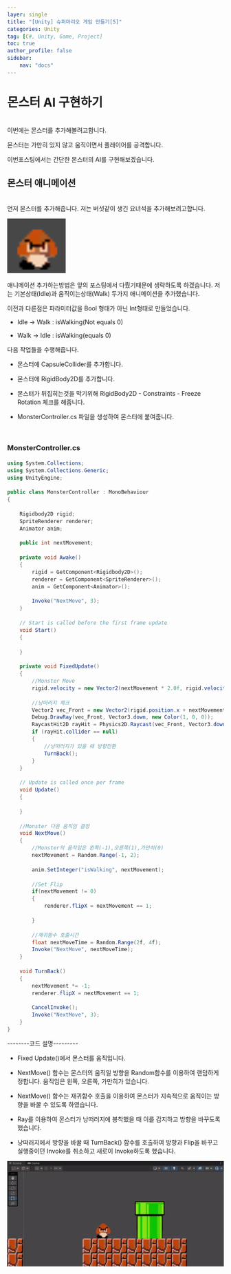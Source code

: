 ```yaml
---
layer: single
title: "[Unity] 슈퍼마리오 게임 만들기[5]"
categories: Unity
tag: [C#, Unity, Game, Project]
toc: true
author_profile: false
sidebar: 
    nav: "docs"
---
```




# 몬스터 AI 구현하기

<br/>
이번에는 몬스터를 추가해볼려고합니다.

몬스터는 가만히 있지 않고 움직이면서 플레이어를 공격합니다.

이번포스팅에서는 간단한 몬스터의 AI를 구현해보겠습니다.
<br/>




## 몬스터 애니메이션

<br/>
먼저 몬스터를 추가해줍니다. 저는 버섯같이 생긴 요녀석을 추가해보려고합니다.

![image](/images/2023/2023-07-25/capture_1.png)


애니메이션 추가하는방법은 앞의 포스팅에서 다뤘기때문에 생략하도록 하겠습니다.
저는 기본상태(Idle)과 움직이는상태(Walk) 두가지 애니메이션을 추가했습니다.

이전과 다른점은 파라미터값을 Bool 형태가 아닌 Int형태로 만들었습니다.

- Idle -> Walk : isWalking(Not equals 0)

- Walk -> Idle : isWalking(equals 0)

다음 작업들을 수행해줍니다.

- 몬스터에 CapsuleCollider를 추가합니다.

- 몬스터에 RigidBody2D를 추가합니다.

- 몬스터가 뒤집히는것을 막기위해 RigidBody2D - Constraints - Freeze Rotation 체크를 해줍니다.

- MonsterController.cs 파일을 생성하여 몬스터에 붙여줍니다.
<br/>


### MonsterController.cs

```c#
using System.Collections;
using System.Collections.Generic;
using UnityEngine;

public class MonsterController : MonoBehaviour
{

    Rigidbody2D rigid;
    SpriteRenderer renderer;
    Animator anim;

    public int nextMovement;

    private void Awake()
    {
        rigid = GetComponent<Rigidbody2D>();
        renderer = GetComponent<SpriteRenderer>();
        anim = GetComponent<Animator>();

        Invoke("NextMove", 3);
    }

    // Start is called before the first frame update
    void Start()
    {

    }

    private void FixedUpdate()
    {
        //Monster Move
        rigid.velocity = new Vector2(nextMovement * 2.0f, rigid.velocity.y);

        //낭떠러지 체크
        Vector2 vec_Front = new Vector2(rigid.position.x + nextMovement * 0.5f, rigid.position.y);
        Debug.DrawRay(vec_Front, Vector3.down, new Color(1, 0, 0));
        RaycastHit2D rayHit = Physics2D.Raycast(vec_Front, Vector3.down, 1, LayerMask.GetMask("Floor"));
        if (rayHit.collider == null)
        {
            //낭떠러지가 있을 때 방향전환
            TurnBack();
        }
    }

    // Update is called once per frame
    void Update()
    {

    }

    //Monster 다음 움직임 결정
    void NextMove()
    {
        //Monster의 움직임은 왼쪽(-1),오른쪽(1),가만히(0)
        nextMovement = Random.Range(-1, 2);

        anim.SetInteger("isWalking", nextMovement);

        //Set Flip
        if(nextMovement != 0)
        {
            renderer.flipX = nextMovement == 1;

        }

        //재귀함수 호출시간
        float nextMoveTime = Random.Range(2f, 4f);
        Invoke("NextMove", nextMoveTime);
    }

    void TurnBack()
    {
        nextMovement *= -1;
        renderer.flipX = nextMovement == 1;

        CancelInvoke();
        Invoke("NextMove", 3);
    }
}
```

--------코드 설명---------

- Fixed Update()에서 몬스터를 움직입니다.

- NextMove() 함수는 몬스터의 움직일 방향을 Random함수를 이용하여 랜덤하게 정합니다. 움직임은 왼쪽, 오른쪽, 가만히가 있습니다.

- NextMove() 함수는 재귀함수 호출을 이용하여 몬스터가 지속적으로 움직이는 방향을 바꿀 수 있도록 하였습니다.

- Ray를 이용하여 몬스터가 낭떠러지에 봉착했을 때 이를 감지하고 방향을 바꾸도록 했습니다.

- 낭떠러지에서 방향을 바꿀 때 TurnBack() 함수를 호출하여 방향과 Flip을 바꾸고 실행중이던 Invoke를 취소하고 새로이 Invoke하도록 했습니다.



![image](/images/2023/2023-07-25/capture_2.gif)